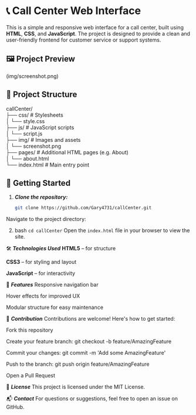 # 📞 Call Center Web Interface

This is a simple and responsive web interface for a call center, built using **HTML**, **CSS**, and **JavaScript**. The project is designed to provide a clean and user-friendly frontend for customer service or support systems.

## 🖼️ Project Preview

(img/screenshot.png)

## 📁 Project Structure

callCenter/<br>
├── css/ # Stylesheets<br>
│ └── style.css<br>
├── js/ # JavaScript scripts<br>
│ └── script.js<br>
├── img/ # Images and assets<br>
│ └── screenshot.png<br>
├── pages/ # Additional HTML pages (e.g. About)<br>
│ └── about.html<br>
└── index.html # Main entry point<br>


## 🚀 Getting Started

1. ***Clone the repository:***

   ```bash
   git clone https://github.com/Gary4731/callCenter.git


Navigate to the project directory:

2. bash
```cd callCenter```
Open the ```index.html``` file in your browser to view the site.

🛠️  ***Technologies Used***
**HTML5** – for structure

**CSS3** – for styling and layout

**JavaScript** – for interactivity

🎯 ***Features***
Responsive navigation bar

Hover effects for improved UX

Modular structure for easy maintenance

🤝 ***Contribution***
Contributions are welcome! Here's how to get started:

Fork this repository

Create your feature branch: git checkout -b feature/AmazingFeature

Commit your changes: git commit -m 'Add some AmazingFeature'

Push to the branch: git push origin feature/AmazingFeature

Open a Pull Request

📄 ***License***
This project is licensed under the MIT License.

📬 ***Contact***
For questions or suggestions, feel free to open an issue on GitHub.